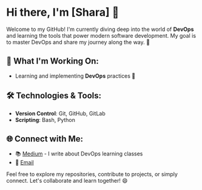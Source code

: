 # Hi there, I'm [Shara] 👋

Welcome to my GitHub! I'm currently diving deep into the world of **DevOps** and learning the tools that power modern software development. My goal is to master DevOps and share my journey along the way. 🌱

## 🚀 What I'm Working On:
- Learning and implementing **DevOps** practices 🔧

## 🛠️ Technologies & Tools:
- **Version Control**: Git, GitHub, GitLab
- **Scripting**: Bash, Python

## 🌐 Connect with Me:
- 📚 [Medium]([https://medium.com/@r.shara2922/my-devops-learning-fd00476566f3]) - I write about DevOps learning classes
- 📧 [Email](mailto:r.shara2922@gmail.com)

Feel free to explore my repositories, contribute to projects, or simply connect. Let's collaborate and learn together! 😄
